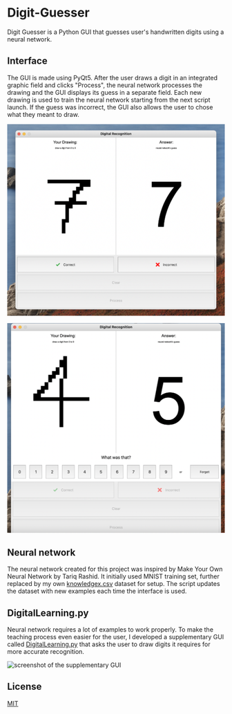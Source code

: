 # Digit-Guesser

Digit Guesser is a Python GUI that guesses user's handwritten digits using a neural network.

## Interface

The GUI is made using PyQt5. After the user draws a digit in an integrated graphic field and clicks "Process", the neural network processes the drawing and the GUI displays its guess in a separate field. Each new drawing is used to train the neural network starting from the next script launch. If the guess was incorrect, the GUI also allows the user to chose what they meant to draw.

![screenshot of the GUI](screenshots/2.png)

![screenshot of the GUI](screenshots/1.png)

## Neural network

The neural network created for this project was inspired by Make Your Own Neural Network by Tariq Rashid. It initially used MNIST training set, further replaced by my own [knowledgex.csv](knowledgex.csv) dataset for setup. The script updates the dataset with new examples each time the interface is used.

## DigitalLearning.py

Neural network requires a lot of examples to work properly. To make the teaching process even easier for the user, I developed a supplementary GUI called [DigitalLearning.py](DigitalLearning.py) that asks the user to draw digits it requires for more accurate recognition.

![screenshot of the supplementary GUI](3.png)

## License

[MIT](LICENSE)

